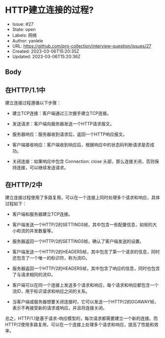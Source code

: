 # HTTP建立连接的过程?

- Issue: #27
- State: open
- Labels: 网络
- Author: yanlele
- URL: https://github.com/pro-collection/interview-question/issues/27
- Created: 2023-03-06T15:20:35Z
- Updated: 2023-03-06T15:20:36Z

## Body

## 在HTTP/1.1中
建立连接过程遵循以下步骤：

- 建立TCP连接：客户端通过三次握手建立TCP连接。

- 发送请求：客户端向服务器发送一个HTTP请求报文。

- 服务器响应：服务器收到请求后，返回一个HTTP响应报文。

- 客户端接收响应：客户端收到响应后，根据响应中的状态码判断请求是否成功。

- 关闭连接：如果响应中包含 Connection: close 头部，那么连接关闭，否则保持连接，可以继续发送请求。

## 在HTTP/2中
建立连接过程使用了多路复用，可以在一个连接上同时处理多个请求和响应，具体过程如下：

- 客户端和服务器建立TCP连接。

- 客户端发送一个HTTP/2的SETTINGS帧，其中包含一些配置信息，如帧的大小和流的并发数量等。

- 服务器返回一个HTTP/2的SETTINGS帧，确认了客户端发送的设置。

- 客户端发送一个HTTP/2的HEADERS帧，其中包含了第一个请求的信息，同时还包含了一个唯一的标识符，称为流ID。

- 服务器返回一个HTTP/2的HEADERS帧，其中包含了响应的信息，同时也包含了与请求相同的流ID。

- 客户端可以在同一个连接上发送多个请求和响应，每个请求和响应都包含一个流ID，用于标识请求和响应之间的关系。

- 当客户端或服务器想要关闭连接时，它可以发送一个HTTP/2的GOAWAY帧，表示不再接受新的请求或响应，并且将连接关闭。

总之，HTTP/1.1是基于请求-响应模型的，每次请求都需要建立一个新的连接。而HTTP/2使用多路复用，可以在一个连接上处理多个请求和响应，提高了性能和效率。
